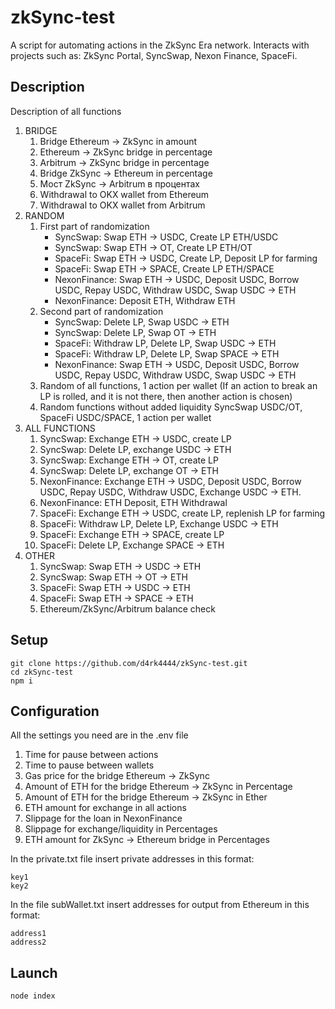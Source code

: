 # zkSync-test   
A script for automating actions in the ZkSync Era network. Interacts with projects such as: ZkSync Portal, SyncSwap, Nexon Finance, SpaceFi.    

## Description
Description of all functions        

1. BRIDGE       
    1. Bridge Ethereum -> ZkSync in amount     
    2. Ethereum -> ZkSync bridge in percentage      
    3. Arbitrum -> ZkSync bridge in percentage      
    4. Bridge ZkSync -> Ethereum in percentage  
    5. Мост ZkSync -> Arbitrum в процентах
    6. Withdrawal to OKX wallet from Ethereum     
    7. Withdrawal to OKX wallet from Arbitrum   
2. RANDOM       
    1. First part of randomization    
        - SyncSwap: Swap ETH -> USDC, Create LP ETH/USDC    
        - SyncSwap: Swap ETH -> OT, Create LP ETH/OT   
        - SpaceFi: Swap ETH -> USDC, Create LP, Deposit LP for farming      
        - SpaceFi: Swap ETH -> SPACE, Create LP ETH/SPACE      
        - NexonFinance: Swap ETH -> USDC, Deposit USDC, Borrow USDC, Repay USDC, Withdraw USDC, Swap USDC -> ETH   
        - NexonFinance: Deposit ETH, Withdraw ETH       
    2. Second part of randomization    
        - SyncSwap: Delete LP, Swap USDC -> ETH     
        - SyncSwap: Delete LP, Swap OT -> ETH     
        - SpaceFi: Withdraw LP, Delete LP, Swap USDC -> ETH     
        - SpaceFi: Withdraw LP, Delete LP, Swap SPACE -> ETH     
        - NexonFinance: Swap ETH -> USDC, Deposit USDC, Borrow USDC, Repay USDC, Withdraw USDC, Swap USDC -> ETH     
    3. Random of all functions, 1 action per wallet (If an action to break an LP is rolled, and it is not there, then another action is chosen)      
    4. Random functions without added liquidity SyncSwap USDC/OT, SpaceFi USDC/SPACE, 1 action per wallet       
3. ALL FUNCTIONS      
    1. SyncSwap: Exchange ETH -> USDC, create LP    
    2. SyncSwap: Delete LP, exchange USDC -> ETH    
    3. SyncSwap: Exchange ETH -> OT, create LP    
    4. SyncSwap: Delete LP, exchange OT -> ETH    
    5. NexonFinance: Exchange ETH -> USDC, Deposit USDC, Borrow USDC, Repay USDC, Withdraw USDC, Exchange USDC -> ETH.    
    6. NexonFinance: ETH Deposit, ETH Withdrawal      
    7. SpaceFi: Exchange ETH -> USDC, create LP, replenish LP for farming     
    8. SpaceFi: Withdraw LP, Delete LP, Exchange USDC -> ETH    
    9. SpaceFi: Exchange ETH -> SPACE, create LP     
    10. SpaceFi: Delete LP, Exchange SPACE -> ETH    
4. OTHER    
    1. SyncSwap: Swap ETH -> USDC -> ETH    
    2. SyncSwap: Swap ETH -> OT -> ETH    
    3. SpaceFi: Swap ETH -> USDC -> ETH    
    4. SpaceFi: Swap ETH -> SPACE -> ETH    
    5. Ethereum/ZkSync/Arbitrum balance check    
    
## Setup    
``` 
git clone https://github.com/d4rk4444/zkSync-test.git
cd zkSync-test
npm i
``` 

## Configuration    
All the settings you need are in the .env file      

1. Time for pause between actions          
2. Time to pause between wallets     
3. Gas price for the bridge Ethereum -> ZkSync   
4. Amount of ETH for the bridge Ethereum -> ZkSync in Percentage  
5. Amount of ETH for the bridge Ethereum -> ZkSync in Ether  
6. ETH amount for exchange in all actions  
7. Slippage for the loan in NexonFinance 
8. Slippage for exchange/liquidity in Percentages   
9. ETH amount for ZkSync -> Ethereum bridge in Percentages  

In the private.txt file insert private addresses in this format:     
```
key1
key2
```

In the file subWallet.txt insert addresses for output from Ethereum in this format:      
```
address1
address2
```
    
## Launch
```
node index
```